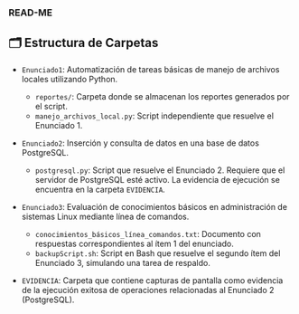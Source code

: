 ### READ-ME
## 🗂 Estructura de Carpetas


- `Enunciado1`: Automatización de tareas básicas de manejo de archivos locales utilizando Python.
  - `reportes/`: Carpeta donde se almacenan los reportes generados por el script.
  - `manejo_archivos_local.py`: Script independiente que resuelve el Enunciado 1.

- `Enunciado2`: Inserción y consulta de datos en una base de datos PostgreSQL.
  - `postgresql.py`: Script que resuelve el Enunciado 2. Requiere que el servidor de PostgreSQL esté activo. La evidencia de ejecución se encuentra en la carpeta `EVIDENCIA`.

- `Enunciado3`: Evaluación de conocimientos básicos en administración de sistemas Linux mediante línea de comandos.
  - `conocimientos_básicos_línea_comandos.txt`: Documento con respuestas correspondientes al ítem 1 del enunciado.
  - `backupScript.sh`: Script en Bash que resuelve el segundo ítem del Enunciado 3, simulando una tarea de respaldo.

- `EVIDENCIA`: Carpeta que contiene capturas de pantalla como evidencia de la ejecución exitosa de operaciones relacionadas al Enunciado 2 (PostgreSQL).